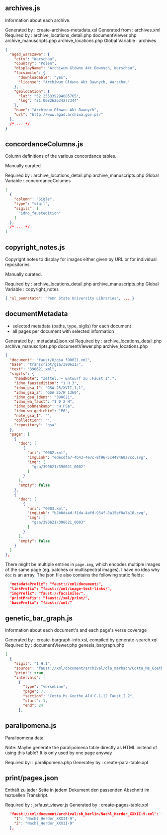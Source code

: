 ## archives.js

Information about each archive.

Generated by
:    create-archives-metadata.xsl
Generated from
:    archives.xml
Required by
:    archive_locations_detail.php   documentViewer.php archive_manuscripts.php archive_locations.php
Global Variable
:    archives

```json
{
  "agad_warszawa": {
    "city": "Warschau",
    "country": "Polen",
    "displayName": "Archiwum Główne Akt Dawnych, Warschau",
    "facsimile": {
      "downloadable": "yes",
      "license": "Archiwum Główne Akt Dawnych, Warschau"
    },
    "geolocation": {
      "lat": "52.255339294085765",
      "lng": "21.008262634277344"
    },
    "name": "Archiwum Główne Akt Dawnych",
    "url": "http://www.agad.archiwa.gov.pl/"
  },
  /* ... */
}
```


## concordanceColumns.js

Column definitions of the various concordance tables.

Manually curated

Required by
: archive_locations_detail.php archive_manuscripts.php
Global Variable
: concordanceColumns

```json
[
  {
    "column": "Sigle",
    "type": "sigil",
    "sigils": [
      "idno_faustedition"
    ]
  },
  /* ... */
]
```

## copyright_notes.js

Copyright notes to display for images either given by URL or for individual repositories.

Manually curated.

Required by
: archive_locations_detail.php archive_manuscripts.php
Global Variable
: copyright_notes

```json
{ "ul_pennstate": "Penn State University Libraries", ... }
```

## documentMetadata

* selected metadata (paths, type, sigils) for each document
* all pages per document with selected information

Generated by
:    metadata2json.xsl
Required by
:    archive_locations_detail.php archive_manuscripts.php documentViewer.php archive_locations.php

```json
{
  "document": "faust/0/gsa_390621.xml",
  "base": "transcript/gsa/390621/",
  "text": "390621.xml",
  "sigils": {
    "headNote": "Zettel. – Entwurf zu ‚Faust I‘.",
    "idno_faustedition": "1 H.3",
    "idno_gsa_1": "GSA 25/XVII,1,1",
    "idno_gsa_2": "GSA 25/W 1360",
    "idno_gsa_ident": "390621",
    "idno_wa_faust": "1 0 2 H",
    "idno_bohnenkamp": "H P5a",
    "idno_wa_gedichte": "P6",
    "note_gsa_1": "",
    "collection": "",
    "repository": "gsa"
  },
  "page": [
    {
      "doc": [
        {
          "uri": "0002.xml",
          "imgLink": "edecdfa7-4b43-4e7c-8f96-5c449460a7cc.svg",
          "img": [
            "gsa/390621/390621_0002"
          ]
        }
      ],
      "empty": false
    },
    {
      "doc": [
        {
          "uri": "0003.xml",
          "imgLink": "b2b0da4d-f1da-4afd-954f-8a15ef0a7a18.svg",
          "img": [
            "gsa/390621/390621_0003"
          ]
        }
      ],
      "empty": false
    }
  ]
},
```

There might be multiple entries in `page.img`, which encodes multiple images of the same page (eg. patches or multispectral images). I have no idea why `doc` is an array. The json file also contains the following static fields:

```json
  "metadataPrefix": "faust://xml/document/",
  "linkPrefix": "faust://xml/image-text-links/",
  "imgPrefix": "faust://facsimile/",
  "printPrefix": "faust://xml/print/",
  "basePrefix": "faust://xml/"
```

## genetic_bar_graph.js

Information about each document's and each page's verse coverage

Generated by
: create-bargraph-info.xsl, compiled by generate-search.xql
Required by
: documentViewer.php genesis_bargraph.php

```json
[
  {
    "sigil": "1 H.1",
    "source": "faust://xml/document/archival/dla_marbach/Cotta_Ms_Goethe_AlH_C-1-12_Faust_I.xml",
    "print": true,
    "intervals": [
      {
        "type": "verseLine",
        "page": 7,
        "section": "Cotta_Ms_Goethe_AlH_C-1-12_Faust_I.2",
        "start": 1,
        "end": 24
      },
```

## paralipomena.js

Paralipomena data.

Note: Maybe generate the paralipomena table directly as HTML instead of using this table? It is only used by one page anyway

Required by: 
: paralipomena.php
Generatey by
: create-para-table.xpl


## print/pages.json

Enthält zu jeder Seite in jedem Dokument den passenden Abschnitt im textuellen Transkript.

Required by
: js/faust_viewer.js
Generated by
: create-pages-table.xpl


```json
  "faust://xml/document/archival/sb_berlin/Nachl_Herder_XXXII-9.xml": {
    "1": "Nachl_Herder_XXXII-9",
    "2": "Nachl_Herder_XXXII-9"
  },
```
